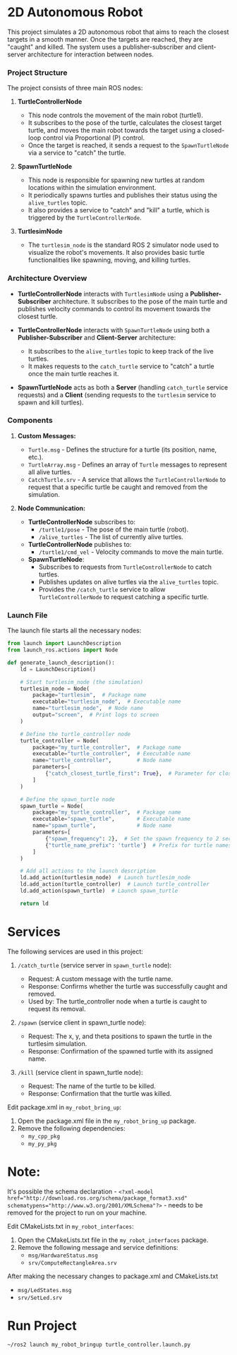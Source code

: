 # 2D Autonomous Robot

This project simulates a 2D autonomous robot that aims to reach the closest targets in a smooth manner. Once the targets are reached, they are "caught" and killed. The system uses a publisher-subscriber and client-server architecture for interaction between nodes.

### Project Structure

The project consists of three main ROS nodes:

1. **TurtleControllerNode**
   - This node controls the movement of the main robot (turtle1).
   - It subscribes to the pose of the turtle, calculates the closest target turtle, and moves the main robot towards the target using a closed-loop control via Proportional (P) control.
   - Once the target is reached, it sends a request to the `SpawnTurtleNode` via a service to "catch" the turtle.

2. **SpawnTurtleNode**
   - This node is responsible for spawning new turtles at random locations within the simulation environment.
   - It periodically spawns turtles and publishes their status using the `alive_turtles` topic.
   - It also provides a service to "catch" and "kill" a turtle, which is triggered by the `TurtleControllerNode`.

3. **TurtlesimNode**
   - The `turtlesim_node` is the standard ROS 2 simulator node used to visualize the robot's movements. It also provides basic turtle functionalities like spawning, moving, and killing turtles.

### Architecture Overview

- **TurtleControllerNode** interacts with `TurtlesimNode` using a **Publisher-Subscriber** architecture. It subscribes to the pose of the main turtle and publishes velocity commands to control its movement towards the closest turtle.
  
- **TurtleControllerNode** interacts with `SpawnTurtleNode` using both a **Publisher-Subscriber** and **Client-Server** architecture:
  - It subscribes to the `alive_turtles` topic to keep track of the live turtles.
  - It makes requests to the `catch_turtle` service to "catch" a turtle once the main turtle reaches it.

- **SpawnTurtleNode** acts as both a **Server** (handling `catch_turtle` service requests) and a **Client** (sending requests to the `turtlesim` service to spawn and kill turtles).

### Components

1. **Custom Messages:**
   - `Turtle.msg` - Defines the structure for a turtle (its position, name, etc.).
   - `TurtleArray.msg` - Defines an array of `Turtle` messages to represent all alive turtles.
   - `CatchTurtle.srv` - A service that allows the `TurtleControllerNode` to request that a specific turtle be caught and removed from the simulation.

2. **Node Communication:**
   - **TurtleControllerNode** subscribes to:
     - `/turtle1/pose` - The pose of the main turtle (robot).
     - `/alive_turtles` - The list of currently alive turtles.
   - **TurtleControllerNode** publishes to:
     - `/turtle1/cmd_vel` - Velocity commands to move the main turtle.
   - **SpawnTurtleNode**:
     - Subscribes to requests from `TurtleControllerNode` to catch turtles.
     - Publishes updates on alive turtles via the `alive_turtles` topic.
     - Provides the `/catch_turtle` service to allow `TurtleControllerNode` to request catching a specific turtle.

### Launch File

The launch file starts all the necessary nodes:

```python
from launch import LaunchDescription
from launch_ros.actions import Node

def generate_launch_description():
    ld = LaunchDescription()

    # Start turtlesim_node (the simulation)
    turtlesim_node = Node(
        package="turtlesim",  # Package name
        executable="turtlesim_node",  # Executable name
        name="turtlesim_node",  # Node name
        output="screen",  # Print logs to screen
    )

    # Define the turtle_controller node
    turtle_controller = Node(
        package="my_turtle_controller",  # Package name
        executable="turtle_controller",  # Executable name
        name="turtle_controller",        # Node name
        parameters=[
            {"catch_closest_turtle_first": True},  # Parameter for closest turtle
        ]
    )

    # Define the spawn_turtle node
    spawn_turtle = Node(
        package="my_turtle_controller",  # Package name
        executable="spawn_turtle",       # Executable name
        name="spawn_turtle",             # Node name
        parameters=[
            {"spawn_frequency": 2},  # Set the spawn frequency to 2 seconds
            {"turtle_name_prefix": 'turtle'}  # Prefix for turtle names
        ]
    )

    # Add all actions to the launch description
    ld.add_action(turtlesim_node)  # Launch turtlesim_node
    ld.add_action(turtle_controller)  # Launch turtle_controller
    ld.add_action(spawn_turtle)  # Launch spawn_turtle

    return ld
```
# Services

The following services are used in this project:
1. `/catch_turtle` (service server in `spawn_turtle` node):
   - Request: A custom message with the turtle name.
   - Response: Confirms whether the turtle was successfully caught and removed.
   - Used by: The turtle_controller node when a turtle is caught to request its removal.

2. `/spawn` (service client in spawn_turtle node):
   - Request: The x, y, and theta positions to spawn the turtle in the turtlesim simulation.
   - Response: Confirmation of the spawned turtle with its assigned name.

3. `/kill` (service client in spawn_turtle node):
   - Request: The name of the turtle to be killed.
   - Response: Confirmation that the turtle was killed.

Edit package.xml in `my_robot_bring_up`:
1. Open the package.xml file in the `my_robot_bring_up` package.
2. Remove the following dependencies:
   - `my_cpp_pkg`
   - `my_py_pkg`
# Note:
It's possible the schema declaration - `<?xml-model href="http://download.ros.org/schema/package_format3.xsd" schematypens="http://www.w3.org/2001/XMLSchema"?>` - needs to be removed for the project to run on your machine.

Edit CMakeLists.txt in `my_robot_interfaces`:
1. Open the CMakeLists.txt file in the `my_robot_interfaces` package.
2. Remove the following message and service definitions:
   - `msg/HardwareStatus.msg`
   - `srv/ComputeRectangleArea.srv`
  
After making the necessary changes to package.xml and CMakeLists.txt
   - `msg/LedStates.msg`
   - `srv/SetLed.srv`

# Run Project

`~/ros2 launch my_robot_bringup turtle_controller.launch.py`
